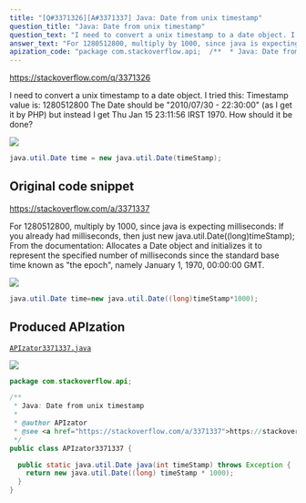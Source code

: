 ```yaml
---
title: "[Q#3371326][A#3371337] Java: Date from unix timestamp"
question_title: "Java: Date from unix timestamp"
question_text: "I need to convert a unix timestamp to a date object. I tried this: Timestamp value is: 1280512800 The Date should be \"2010/07/30 - 22:30:00\" (as I get it by PHP) but instead I get Thu Jan 15 23:11:56 IRST 1970. How should it be done?"
answer_text: "For 1280512800, multiply by 1000, since java is expecting milliseconds: If you already had milliseconds, then just new java.util.Date((long)timeStamp); From the documentation: Allocates a Date object and   initializes it to represent the   specified number of milliseconds since   the standard base time known as \"the   epoch\", namely January 1, 1970,   00:00:00 GMT."
apization_code: "package com.stackoverflow.api;  /**  * Java: Date from unix timestamp  *  * @author APIzator  * @see <a href=\"https://stackoverflow.com/a/3371337\">https://stackoverflow.com/a/3371337</a>  */ public class APIzator3371337 {    public static java.util.Date java(int timeStamp) throws Exception {     return new java.util.Date((long) timeStamp * 1000);   } }"
---
```


https://stackoverflow.com/q/3371326

I need to convert a unix timestamp to a date object.
I tried this:
Timestamp value is: 1280512800
The Date should be &quot;2010/07/30 - 22:30:00&quot; (as I get it by PHP) but instead I get Thu Jan 15 23:11:56 IRST 1970.
How should it be done?


<div class="code-logo"><img src="/stackoverflow.png" /></div>

```java
java.util.Date time = new java.util.Date(timeStamp);
```


## Original code snippet

https://stackoverflow.com/a/3371337

For 1280512800, multiply by 1000, since java is expecting milliseconds:
If you already had milliseconds, then just new java.util.Date((long)timeStamp);
From the documentation:
Allocates a Date object and
  initializes it to represent the
  specified number of milliseconds since
  the standard base time known as &quot;the
  epoch&quot;, namely January 1, 1970,
  00:00:00 GMT.

<div class="code-logo"><img src="/stackoverflow.png" /></div>

```java
java.util.Date time=new java.util.Date((long)timeStamp*1000);
```

## Produced APIzation

[`APIzator3371337.java`](https://github.com/pasqualesalza/apization-temp/raw/main/data/search/APIzator3371337.java)

<div class="code-logo"><img src="/apizator.png" /></div>

```java
package com.stackoverflow.api;

/**
 * Java: Date from unix timestamp
 *
 * @author APIzator
 * @see <a href="https://stackoverflow.com/a/3371337">https://stackoverflow.com/a/3371337</a>
 */
public class APIzator3371337 {

  public static java.util.Date java(int timeStamp) throws Exception {
    return new java.util.Date((long) timeStamp * 1000);
  }
}

```